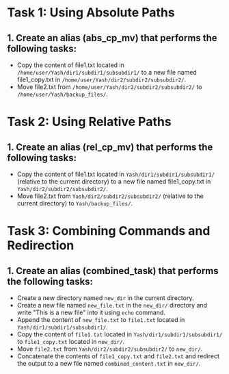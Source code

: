 # Task 1: Using Absolute Paths

## 1. Create an alias (abs_cp_mv) that performs the following tasks:
   - Copy the content of file1.txt located in `/home/user/Yash/dir1/subdir1/subsubdir1/` to a new file named file1_copy.txt in `/home/user/Yash/dir2/subdir2/subsubdir2/`.
   - Move file2.txt from `/home/user/Yash/dir2/subdir2/subsubdir2/` to `/home/user/Yash/backup_files/`.

# Task 2: Using Relative Paths

## 1. Create an alias (rel_cp_mv) that performs the following tasks:
   - Copy the content of file1.txt located in `Yash/dir1/subdir1/subsubdir1/` (relative to the current directory) to a new file named file1_copy.txt in `Yash/dir2/subdir2/subsubdir2/`.
   - Move file2.txt from `Yash/dir2/subdir2/subsubdir2/` (relative to the current directory) to `Yash/backup_files/`.

# Task 3: Combining Commands and Redirection

## 1. Create an alias (combined_task) that performs the following tasks:
   - Create a new directory named `new_dir` in the current directory.
   - Create a new file named `new_file.txt` in the `new_dir/` directory and write "This is a new file" into it using `echo` command.
   - Append the content of `new_file.txt` to `file1.txt` located in `Yash/dir1/subdir1/subsubdir1/`.
   - Copy the content of `file1.txt` located in `Yash/dir1/subdir1/subsubdir1/` to `file1_copy.txt` located in `new_dir/`.
   - Move `file2.txt` from `Yash/dir2/subdir2/subsubdir2/` to `new_dir/`.
   - Concatenate the contents of `file1_copy.txt` and `file2.txt` and redirect the output to a new file named `combined_content.txt` in `new_dir/`.
